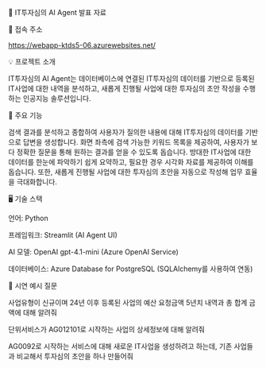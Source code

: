 🏢 IT투자심의 AI Agent 발표 자료

🔗 접속 주소

https://webapp-ktds5-06.azurewebsites.net/

💡 프로젝트 소개

IT투자심의 AI Agent는 데이터베이스에 연결된 IT투자심의 데이터를 기반으로 등록된 IT사업에 대한 내역을 분석하고, 새롭게 진행될 사업에 대한 투자심의 초안 작성을 수행하는 인공지능 솔루션입니다.

🚀 주요 기능

검색 결과를 분석하고 종합하여 사용자가 질의한 내용에 대해 IT투자심의 데이터를 기반으로 답변을 생성합니다.
화면 좌측에 검색 가능한 키워드 목록을 제공하여, 사용자가 보다 정확한 질문을 통해 원하는 결과를 얻을 수 있도록 돕습니다.
방대한 IT사업에 대한 데이터를 한눈에 파악하기 쉽게 요약하고, 필요한 경우 시각화 자료를 제공하여 이해를 돕습니다.
또한, 새롭게 진행될 사업에 대한 투자심의 초안을 자동으로 작성해 업무 효율을 극대화합니다.

🖥️ 기술 스택

언어: Python

프레임워크: Streamlit (AI Agent UI)

AI 모델: OpenAI gpt-4.1-mini (Azure OpenAI Service)

데이터베이스: Azure Database for PostgreSQL (SQLAlchemy를 사용하여 연동)

🎤 시연 예시 질문

 사업유형이 신규이며 24년 이후 등록된 사업의 예산 요청금액 5년치 내역과 총 합계 금액에 대해 알려줘
 
 단위서비스가 AG012101로 시작하는 사업의 상세정보에 대해 알려줘
 
 AG0092로 시작하는 서비스에 대해 새로운 IT사업을 생성하려고 하는데, 기존 사업들과 비교해서 투자심의 초안을 하나 만들어줘

